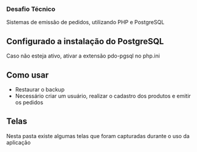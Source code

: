 ### Desafio Técnico ###
Sistemas de emissão de pedidos, utilizando PHP e PostgreSQL


## Configurado a instalação do PostgreSQL
Caso não esteja ativo, ativar a extensão pdo-pgsql no php.ini

## Como usar
- Restaurar o backup
- Necessário criar um usuário, realizar o cadastro dos produtos e emitir os pedidos

## Telas
Nesta pasta existe algumas telas que foram capturadas durante o uso da aplicação
